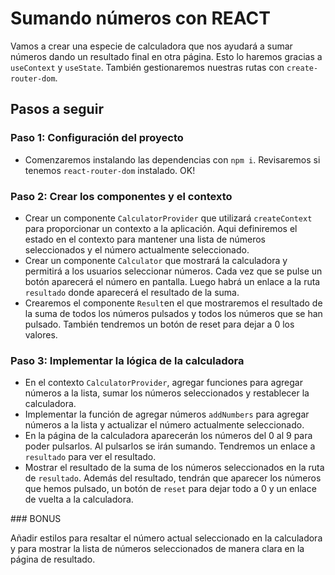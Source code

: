 # Sumando números con REACT

Vamos a crear una especie de calculadora que nos ayudará a sumar números dando un resultado final en otra página. Esto lo haremos gracias a `useContext` y `useState`. También gestionaremos nuestras rutas con `create-router-dom`. 

## Pasos a seguir

### Paso 1: Configuración del proyecto
- Comenzaremos instalando las dependencias con `npm i`. Revisaremos si tenemos `react-router-dom` instalado.  OK!

### Paso 2: Crear los componentes y el contexto
- Crear un componente `CalculatorProvider` que utilizará `createContext` para proporcionar un contexto a la aplicación. Aqui definiremos el estado en el contexto para mantener una lista de números seleccionados y el número actualmente seleccionado.
- Crear un componente `Calculator` que mostrará la calculadora y permitirá a los usuarios seleccionar números.
Cada vez que se pulse un botón aparecerá el número en pantalla. Luego habrá un enlace a la ruta `resultado` donde aparecerá el resultado de la suma.
- Crearemos el componente `Result`en el que mostraremos el resultado de la suma de todos los números pulsados y todos los números que se han pulsado. También tendremos un botón de reset para dejar a 0 los valores. 

### Paso 3: Implementar la lógica de la calculadora
- En el contexto `CalculatorProvider`, agregar funciones para agregar números a la lista, sumar los números seleccionados y restablecer la calculadora.
- Implementar la función de agregar números `addNumbers` para agregar números a la lista y actualizar el número actualmente seleccionado.
- En la página de la calculadora aparecerán los números del 0 al 9 para poder pulsarlos. Al pulsarlos se irán sumando. Tendremos un enlace a `resultado` para ver el resultado. 
- Mostrar el resultado de la suma de los números seleccionados en la ruta de `resultado`. Además del resultado, tendrán que aparecer los números que hemos pulsado, un botón de `reset` para dejar todo a 0 y un enlace de vuelta a la calculadora.

### BONUS

Añadir estilos para resaltar el número actual seleccionado en la calculadora y para mostrar la lista de números seleccionados de manera clara en la página de resultado.

